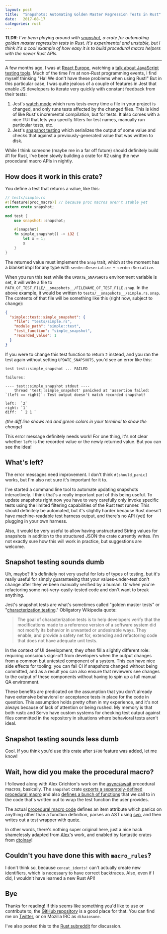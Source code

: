 ```yaml
---
layout: post
title:  "Snapshots: Automating Golden Master Regression Tests in Rust"
date:   2017-08-17
categories: rust
---
```


**TLDR**: _I've been playing around with [snapshot](https://github.com/dikaiosune/snapshot-rs), a crate for automating golden master regression tests in Rust. It's experimental and unstable, but I think it's a cool example of how easy it is to build procedural macro helpers with the newer Rust APIs._

---

A few months ago, I was at [React Europe](https://www.react-europe.org/), watching a [talk about JavaScript testing tools](https://www.youtube.com/watch?v=qAZ3_xCHe48). Much of the time I'm at non-Rust programming events, I find myself thinking "Ha! We don't have these problems when using Rust!" But in this particular case, I was quite jealous of a couple of features in Jest that enable JS developers to iterate very quickly with constant feedback from their tests:

1. Jest's [watch mode](http://facebook.github.io/jest/docs/cli.html#watch) which runs tests every time a file in your project is changed, and only runs tests affected by the changed files. This is kind of like Rust's incremental compilation, but for tests. It also comes with a nice TUI that lets you specify filters for test names, manually run particular tests, etc.
2. Jest's [snapshot testing](https://facebook.github.io/jest/docs/snapshot-testing.html) which serializes the output of some value and checks that against a previously-generated value that was written to disk.

While I think someone (maybe me in a far off future) should definitely build #1 for Rust, I've been slowly building a crate for #2 using the new procedural macro APIs in nightly.

## How does it work in this crate?

You define a test that returns a value, like this:

```rust
// tests/simple.rs
#![feature(proc_macro)] // because proc macros aren't stable yet
extern crate snapshot;

mod test {
    use snapshot::snapshot;

    #[snapshot]
    fn simple_snapshot() -> i32 {
        let x = 1;
        x
    }
}
```

The returned value must implement the `Snap` trait, which at the moment has a blanket impl for any type with `serde::Deserialize + serde::Serialize`.

When you run this test while the `UPDATE_SNAPSHOTS` environment variable is set, it will write a file to `PATH_OF_TEST_FILE/__snapshots__/FILENAME_OF_TEST_FILE.snap`. In the above example, it would be written to `tests/__snapshots__/simple.rs.snap`. The contents of that file will be something like this (right now, subject to change):

```json
{
  "simple::test::simple_snapshot": {
    "file": "tests/simple.rs",
    "module_path": "simple::test",
    "test_function": "simple_snapshot",
    "recorded_value": 1
  }
}
```

If you were to change this test function to return `2` instead, and you ran the test again without setting `UPDATE_SNAPSHOTS`, you'd see an error like this:

```
test test::simple_snapshot ... FAILED

failures:

---- test::simple_snapshot stdout ----
	thread 'test::simple_snapshot' panicked at 'assertion failed: `(left == right)`: Test output doesn't match recorded snapshot!

left:  `2`
right: `1`
diff:  ` 2 1 `
```

_(the diff line shows red and green colors in your terminal to show the change)_

This error message definitely needs work! For one thing, it's not clear whether `left` is the recorded value or the newly returned value. But you can see the idea!

## What's left?

The error messages need improvement. I don't think `#[should_panic]` works, but I'm also not sure it's important for it to.

I've started a command line tool to automate updating snapshots interactively. I think that's a really important part of this being useful. To update snapshots right now you have to very carefully only invoke specific tests using the limited filtering capabilities of the Rust test runner. This should definitely be automated, but it's slightly harder because Rust doesn't have machine-readable test harness output, and there's no API (yet) for plugging in your own harness.

Also, it would be very useful to allow having unstructured String values for snapshots in addition to the structured JSON the crate currently writes. I'm not exactly sure how this will work in practice, but suggestions are welcome.

## Snapshot testing sounds dumb

Uh, maybe? It's definitely not very useful for lots of types of testing, but it's really useful for simply guaranteeing that your values-under-test don't change after they've been manually verified by a human. Or when you're refactoring some not-very-easily-tested code and don't want to break anything.

Jest's snapshot tests are what's sometimes called "golden master tests" or "[characterization testing](https://en.wikipedia.org/wiki/Characterization_test)." Obligatory Wikipedia quote:

> The goal of characterization tests is to help developers verify that the modifications made to a reference version of a software system did not modify its behavior in unwanted or undesirable ways. They enable, and provide a safety net for, extending and refactoring code that does not have adequate unit tests.

In the context of UI development, they often fill a slightly different role: requiring conscious sign-off from developers when the output changes from a common but untested component of a system. This can have nice side effects for tooling: you can fail CI if snapshots changed without being committed, and as a result you can also ensure that reviewers see changes to the output of these components without having to spin up a full manual QA environment.

These benefits are predicated on the assumption that you don't already have extensive behavioral or acceptance tests in place for the code in question. This assumption holds pretty often in my experience, and it's not always because of lack of attention or being rushed. My memory is that both rustc and Servo have custom systems for checking test output against files committed in the repository in situations where behavioral tests aren't ideal.

## Snapshot testing sounds less dumb

Cool. If you think you'd use this crate after `$FOO` feature was added, let me know!

## Wait, how did you make the procedural macro?

I followed along with Alex Crichton's work on the [async/await](https://github.com/alexcrichton/futures-await) procedural macros, basically. The `snapshot` crate [exports a separately-defined procedural macro](https://github.com/dikaiosune/snapshot-rs/blob/master/src/lib.rs#L8-L14) and also [defines a bunch of functions](https://github.com/dikaiosune/snapshot-rs/blob/master/src/lib.rs#L30) that we call to in the code that's written out to wrap the test function the user provides.

The actual [procedural macro code](https://github.com/dikaiosune/snapshot-rs/blob/master/snapshot-proc-macro/src/lib.rs) defines an item attribute which panics on anything other than a function definition, parses an AST using [syn](https://github.com/dtolnay/syn), and then writes out a test wrapper with [quote](https://github.com/dtolnay/quote).

In other words, there's nothing super original here, just a nice hack shamelessly adapted from [Alex](https://github.com/alexcrichton)'s work, and enabled by fantastic crates from [dtolnay](https://github.com/dtolnay)!

## Couldn't you have done this with `macro_rules`?

I don't think so, because `concat_idents!` can't actually create new identifiers, which is necessary to have correct backtraces. Also, even if I did, I wouldn't have learned a new Rust API!

## Bye

Thanks for reading! If this seems like something you'd like to use or contribute to, the [GitHub repository](https://github.com/dikaiosune/snapshot-rs) is a good place for that. You can find me on [Twitter](https://twitter.com/dika10sune), or on Mozilla IRC as `dikaiosune`.

I've also posted this to the [Rust subreddit](TODO) for discussion.

